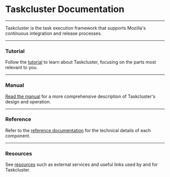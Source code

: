 # Taskcluster Documentation

---

Taskcluster is the task execution framework that supports Mozilla's continuous integration and release processes.

---

### <span className="glyphicon glyphicon-road" aria-hidden="true"></span> Tutorial

Follow the [tutorial](tutorial/) to learn about Taskcluster, focusing on the parts most relevant to you.

---

### <span className="glyphicon glyphicon-book" aria-hidden="true"></span> Manual

[Read the manual](manual/) for a more comprehensive description of Taskcluster's design and operation.

---

### <span className="glyphicon glyphicon-list-alt" aria-hidden="true"></span> Reference

Refer to the [reference documentation](reference/) for the technical details of each component.

---

### <span className="glyphicon glyphicon-link" aria-hidden="true"></span> Resources

See [resources](resources) such as external services and useful links used by and for Taskcluster.

